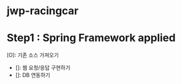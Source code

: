 # jwp-racingcar
# Step1 : Spring Framework applied
  [O]: 기존 소스 가져오기
- []: 웹 요청/응답 구현하기
- []: DB 연동하기